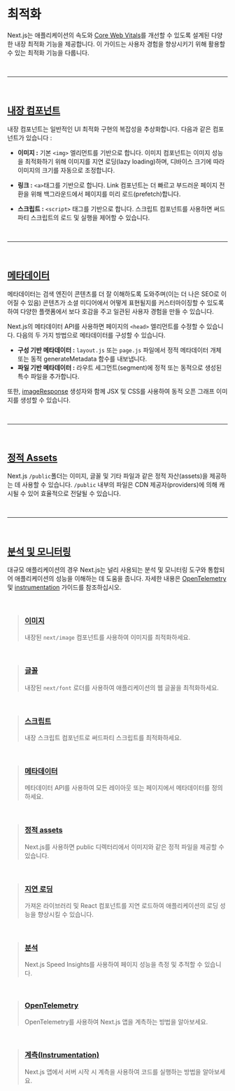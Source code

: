 # 최적화

Next.js는 애플리케이션의 속도와 [Core Web Vitals](https://web.dev/vitals/)를 개선할 수 있도록 설계된 다양한 내장 최적화 기능을 제공합니다. 이 가이드는 사용자 경험을 향상시키기 위해 활용할 수 있는 최적화 기능을 다룹니다.

<br><hr><br>
## [내장 컴포넌트](#내장-컴포넌트)
내장 컴포넌트는 일반적인 UI 최적화 구현의 복잡성을 추상화합니다. 다음과 같은 컴포넌트가 있습니다 :

* __이미지 :__ 기본 `<img>` 엘리먼트를 기반으로 합니다. 이미지 컴포넌트는 이미지 성능을 최적화하기 위해 이미지를 지연 로딩(lazy loading)하며, 디바이스 크기에 따라 이미지의 크기를 자동으로 조정합니다.

* __링크 :__ `<a>`태그를 기반으로 합니다. Link 컴포넌트는 더 빠르고 부드러운 페이지 전환을 위해 백그라운드에서 페이지를 미리 로드(prefetch)합니다.

* __스크립트 :__ `<script>` 태그를 기반으로 합니다. 스크립트 컴포넌트를 사용하면 써드파티 스크립트의 로드 및 실행을 제어할 수 있습니다.

<br><hr><br>

## [메타데이터](#메타데이터)
메타데이터는 검색 엔진이 콘텐츠를 더 잘 이해하도록 도와주며(이는 더 나은 SEO로 이어질 수 있음) 콘텐츠가 소셜 미디어에서 어떻게 표현될지를 커스터마이징할 수 있도록 하여 다양한 플랫폼에서 보다 호감을 주고 일관된 사용자 경험을 만들 수 있습니다.

Next.js의 메타데이터 API를 사용하면 페이지의 `<head>` 엘리먼트를 수정할 수 있습니다. 다음의 두 가지 방법으로 메타데이터를 구성할 수 있습니다.

* __구성 기반 메타데이터 :__ `layout.js` 또는 `page.js` 파일에서 정적 메타데이터 개체 또는 동적 generateMetadata 함수를 내보냅니다.
* __파일 기반 메타데이터 :__ 라우트 세그먼트(segment)에 정적 또는 동적으로 생성된 특수 파일을 추가합니다.

또한, [imageResponse](../../APIReference/Functions/imageResponse.md) 생성자와 함께 JSX 및 CSS를 사용하여 동적 오픈 그래프 이미지를 생성할 수 있습니다.

<br><hr><br>

## [정적 Assets](#정적-assets)
Next.js `/public`폴더는 이미지, 글꼴 및 기타 파일과 같은 정적 자산(assets)을 제공하는 데 사용할 수 있습니다. `/public` 내부의 파일은 CDN 제공자(providers)에 의해 캐시될 수 있어 효율적으로 전달될 수 있습니다.

<br><hr><br>

## [분석 및 모니터링](#분석-및-모니터링)
대규모 애플리케이션의 경우 Next.js는 널리 사용되는 분석 및 모니터링 도구와 통합되어 애플리케이션의 성능을 이해하는 데 도움을 줍니다. 자세한 내용은 [OpenTelemetry](./OpenTelemetry.md) 및 [instrumentation](./Instrumentation.md) 가이드를 참조하십시오.

<br>

>### [이미지](./Images.md) <br>
>내장된 `next/image` 컴포넌트를 사용하여 이미지를 최적화하세요.

<br>

>### [글꼴](./Fonts.md) <br>
>내장된 `next/font` 로더를 사용하여 애플리케이션의 웹 글꼴을 최적화하세요.

<br>

> ### [스크립트](./Scripts.md) <br>
> 내장 스크립트 컴포넌트로 써드파티 스크립트를 최적화하세요.

<br>

>### [메타데이터](./Metadata.md) <br>
>메타데이터 API를 사용하여 모든 레이아웃 또는 페이지에서 메타데이터를 정의하세요.

<br>

>### [정적 assets](./Static_Assets.md) <br>
>Next.js를 사용하면 public 디렉터리에서 이미지와 같은 정적 파일을 제공할 수 있습니다. 

<br>

>### [지연 로딩](./Lazy_Loading.md) <br>
>가져온 라이브러리 및 React 컴포넌트를 지연 로드하여 애플리케이션의 로딩 성능을 향상시킬 수 있습니다.

<br>

>### [분석](./Analytics.md) <br>
>Next.js Speed ​​Insights를 사용하여 페이지 성능을 측정 및 추적할 수 있습니다.

<br>

>### [OpenTelemetry](./OpenTelemetry.md) <br>
>OpenTelemetry를 사용하여 Next.js 앱을 계측하는 방법을 알아보세요.

<br>

> ### [계측(Instrumentation)](./Instrumentation.md) <br>
> Next.js 앱에서 서버 시작 시 계측을 사용하여 코드를 실행하는 방법을 알아보세요.